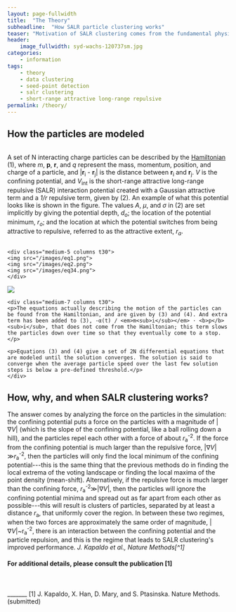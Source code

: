 ```yaml
---
layout: page-fullwidth
title:  "The Theory"
subheadline:  "How SALR particle clustering works"
teaser: "Motivation of SALR clustering comes from the fundamental physics of modeling classical Wigner crystals<a href='http://dx.doi.org/10.1006/spmi.1993.1026'><abbr title='F. Bolton and U. Rössler, Superlattices and Microstructures 13, 139 (1993).'><sup>1</sup></abbr></a> and modeling the formation of clusters<a href='http://dx.doi.org/10.1021/la048554t'><abbr title='S. Mossa, F. Sciortino, P. Tartaglia, and E. Zaccarelli, Langmuir 20, 10756 (2004).'><sup>2</sup></abbr></a><sup>,</sup><a href='http://dx.doi.org/10.1103/PhysRevLett.93.055701'><abbr title='F. Sciortino, S. Mossa, E. Zaccarelli, and P. Tartaglia, Physical Review Letters 93, 5 (2004).'><sup>3</sup></abbr></a>. This page goes over the theoretical model driving the particle dynamics, and then discusses how/why/when SALR clustering is able to perform better than other clustering/seed-point detection methods."
header:
    image_fullwidth: syd-wachs-120737sm.jpg
categories:
    - information
tags:
    - theory
    - data clustering
    - seed-point detection
    - salr clustering
    - short-range attractive long-range repulsive
permalink: /theory/
---
```



## How the particles are modeled

<div class="row">
	<div class="medium-7 columns t30">
    <p>A set of N interacting charge particles can be described by the <a href="https://en.wikipedia.org/wiki/Hamiltonian_mechanics">Hamiltonian</a> (1), where <em>m</em>, <b>p</b>, <b>r</b>, and <em>q</em> represent the mass, momentum, position, and charge of a particle, and |<b>r</b><sub>i</sub> - <b>r</b><sub>j</sub>| is the distance between <b>r</b><sub>i</sub> and <b>r</b><sub>j</sub>. <em>V</em> is the confining potential, and <em>V</em><sub>int</sub> is the short-range attractive long-range repulsive (SALR) interaction potential created with a Gaussian attractive term and a <em>1/r</em> repulsive term, given by (2). An example of what this potential looks like is shown in the figure. The values <em>A</em>, <em>µ</em>, and <em>σ</em> in (2) are set implicitly by giving the potential depth, <em>d<sub>o</sub></em>; the location of the potential minimum, <em>r<sub>o</sub></em>; and the location at which the potential switches from being attractive to repulsive, referred to as the attractive extent, <em>r<sub>a</sub></em>.</p>
    </div>

    <div class="medium-5 columns t30">
    <img src="/images/eq1.png">
    <img src="/images/eq2.png">
    <img src="/images/eq34.png">
	</div>
</div>

<div class="row">
    <div class="medium-5 columns t30">
    <img src="/images/interactionPotential.png">
    </div>

	<div class="medium-7 columns t30">
    <p>The equations actually describing the motion of the particles can be found from the Hamiltonian, and are given by (3) and (4). And extra term has been added to (3), -α(t) / <em>m<sub>i</sub></em> · <b>p</b><sub>i</sub>, that does not come from the Hamiltonian; this term slows the particles down over time so that they eventually come to a stop.</p>

    <p>Equations (3) and (4) give a set of 2N differential equations that are modeled until the solution converges. The solution is said to converge when the average particle speed over the last few solution steps is below a pre-defined threshold.</p>
	</div>

</div><!-- /.row -->



## How, why, and when SALR clustering works?

The answer comes by analyzing the force on the particles in the simulation: the confining potential puts a force on the particles with a magnitude of |∇<em>V</em>| (which is the slope of the confining potential, like a ball rolling down a hill), and the particles repel each other with a force of about <em>r</em><sub>a</sub><sup>-2</sup>. If the force from the confining potential is much larger than the repulsive force, |∇<em>V</em>|≫<em>r</em><sub>a</sub><sup>-2</sup>, then the particles will only find the local minimum of the confining potential---this is the same thing that the previous methods do in finding the local extrema of the voting landscape or finding the local maxima of the point density (mean-shift). Alternatively, if the repulsive force is much larger than the confining force, <em>r</em><sub>a</sub><sup>-2</sup>≫|∇_V_|, then the particles will ignore the confining potential minima and spread out as far apart from each other as possible---this will result is clusters of particles, separated by at least a distance _r_<sub>a</sub>, that uniformly cover the region. In between these two regimes, when the two forces are approximately the same order of magnitude, |∇_V_|&#126;r<sub>a</sub><sup>-2</sup>, there is an interaction between the confining potential and the particle repulsion, and this is the regime that leads to SALR clustering's improved performance.
<cite>J. Kapaldo et al., Nature Methods[^1]</cite>


#### For additional details, please consult the publication [1]

<!-- [1]: J. Kapaldo, X. Han, D. Mary, and S. Ptasinska. Nature Methods. (submitted) -->

<br>
<br>
<html>_______</html>
[1] J. Kapaldo, X. Han, D. Mary, and S. Ptasinska. Nature Methods. (submitted)
